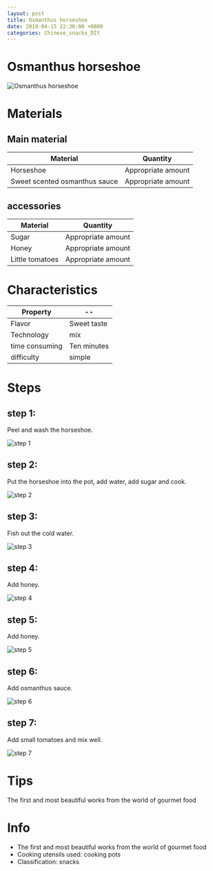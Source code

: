 ```yaml
---
layout: post
title: Osmanthus horseshoe
date: 2019-04-15 22:30:00 +0800
categories: Chinese_snacks_DIY
---
```


# Osmanthus horseshoe

![Osmanthus horseshoe]({{site.baseurl}}/img/402245/402245.jpg)

# Materials


## Main material

Material|Quantity
--|--
Horseshoe|Appropriate amount
Sweet scented osmanthus sauce|Appropriate amount

## accessories

Material|Quantity
--|--
Sugar|Appropriate amount
Honey|Appropriate amount
Little tomatoes|Appropriate amount

# Characteristics

Property|--
--|--
Flavor|Sweet taste
Technology|mix
time consuming|Ten minutes
difficulty|simple

# Steps

## step 1:

Peel and wash the horseshoe.

![step 1]({{site.baseurl}}/img/402245/1.jpg)

## step 2:

Put the horseshoe into the pot, add water, add sugar and cook.

![step 2]({{site.baseurl}}/img/402245/2.jpg)

## step 3:

Fish out the cold water.

![step 3]({{site.baseurl}}/img/402245/3.jpg)

## step 4:

Add honey.

![step 4]({{site.baseurl}}/img/402245/4.jpg)

## step 5:

Add honey.

![step 5]({{site.baseurl}}/img/402245/5.jpg)

## step 6:

Add osmanthus sauce.

![step 6]({{site.baseurl}}/img/402245/6.jpg)

## step 7:

Add small tomatoes and mix well.

![step 7]({{site.baseurl}}/img/402245/7.jpg)

# Tips

The first and most beautiful works from the world of gourmet food

# Info

- The first and most beautiful works from the world of gourmet food
- Cooking utensils used: cooking pots
- Classification: snacks